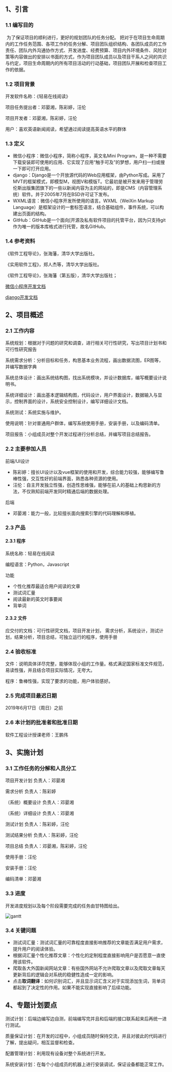 ## 1、引言

### 1.1 编写目的

​		为了保证项目的顺利进行，更好的规划团队的任务分配。 把对于在项目生命周期内的工作任务范围、各项工作的任务分解、项目团队组织结构、各团队成员的工作责任、团队内外沟通协作方式、开发进度、经费预算、项目内外环境条件、风险对策等内容做出的安排以书面的方式，作为项目团队成员以及项目干系人之间的共识与约定，项目生命周期内的所有项目活动的行动基础，项目团队开展和检查项目工作的依据。



###  1.2 项目背景

开发软件名称：《轻易在线阅读》

项目任务提出者：邓晏湘，陈彩婷，汪伦

项目开发者：邓晏湘，陈彩婷，汪伦

用户：喜欢英语新闻阅读，希望通过阅读提高英语水平的群体



### 1.3  定义

* 微信小程序：微信小程序，简称小程序，英文名Mini Program，是一种不需要下载安装即可使用的应用、它实现了应用“触手可及”的梦想，用户扫一扫或搜一下即可打开应用。
* django：Django是一个开放源代码的Web应用框架，由Python写成。采用了MVT的框架模式，即模型M，视图V和模版T。它最初是被开发来用于管理劳伦斯出版集团旗下的一些以新闻内容为主的网站的，即是CMS（内容管理系统）软件。并于2005年7月在BSD许可证下发布。
* WXML语言：微信小程序开发所使用的语言。WXML（WeiXin Markup Language）是框架设计的一套标签语言，结合基础组件，事件系统，可以构建出页面的结构。
* GitHub：GitHub是一个面向[开源及私有软件项目的托管平台，因为只支持git 作为唯一的版本库格式进行托管，故名GitHub。



### 1.4 参考资料

《软件工程导论》，张海藩，清华大学出版社。

《实用软件工程》，郑人杰等，清华大学出版社。

《软件工程导论》，张海藩（第五版），清华大学出版社；

[微信小程序开发文档](https://developers.weixin.qq.com/miniprogram/dev/framework)

[django开发文档](https://www.djangoproject.com/)



## 2、项目概述

### 2.1 工作内容

系统规划：根据对于问题的研究和调查，进行相关可行性研究，写出项目计划书和可行性研究报告

系统需求分析：分析目标和任务，构思基本业务流程，画出数据流图，ER图等，并编写数据字典

系统总体设计：画出系统结构图，找出系统模块，并设计数据库，编写概要设计说明书。

系统详细设计：画出基本逻辑结构图，代码设计，用户界面设计，数据输入与显示，控制界面的设计，系统安全控制设计，编写详细设计文档。

系统测试：系统实施与维护。

使用说明：针对普通用户群体，编写系统使用手册，安装手册，以及编码清单。

项目报告：小组成员对整个开发过程进行分析总结，并编写项目总结报告。



### 2.2 主要参加人员

前端/UI设计

* 陈彩婷：擅长UI设计以及vue框架的使用和开发，综合能力较强，能够编写鲁棒性强，交互性好的前端界面，熟悉各种资源的使用。
* 汪伦：自主开发独立性强，创造性思维强，能够在前人的基础上构思新的方法，不仅熟知前端开发同时精通后端的数据处理。



后端

* 邓晏湘：能力一般，比较擅长面向搜索引擎的代码理解和移植。



### 2.3 产品

#### 2.3.1 程序

系统名称：轻易在线阅读

编程语言：Python，Javascript

功能

* 个性化推荐最适合用户阅读的文章
* 测试词汇量
* 阅读最新的英文时事要闻
* 背单词



#### 2.3.2 文件

应交付的文档：可行性研究文档，项目开发计划， 需求分析，系统设计，测试计划，结果分析，项目总结，可独立运行的程序，使用手册



### 2.4 验收标准

文件：说明具体详尽完整，能够体现小组的工作量。格式满足国家标准文件规范，易读性强，并且结合项目实际情况，无夸大。

程序：鲁棒性强，实现了要求的功能，用户体验感好。



### 2.5 完成项目最迟日期

2019年6月17日（周日）之前



### 2.6 本计划的批准者和批准日期

软件工程设计授课老师：王鹏伟



## 3、实施计划

### 3.1 工作任务的分解和人员分工

项目开发计划 负责人：邓晏湘

需求分析 负责人：陈彩婷

（系统）概要设计 负责人：邓晏湘

（系统）详细设计 负责人：邓晏湘

测试计划 负责人：陈彩婷，汪伦

测试结果分析 负责人：陈彩婷，汪伦

项目总结  负责人：邓晏湘，陈彩婷，汪伦

使用手册：汪伦

安装手册：汪伦

编码清单：邓晏湘



### 3.3 进度

开发进度规划以及每个阶段需要完成的任务由甘特图给出。



![gantt](C:\Users\Administrator\gantt.png)



### 3.4 关键问题

* 测试词汇量：测试词汇量的可靠程度直接影响推荐的文章能否满足用户需求，提升用户的阅读体验。
* 根据词汇量个性化推荐文章：个性化的定制程度直接影响用户是否愿意一直使用该软件。
* 爬取各大外国新闻网站文章：有些国外网站不允许爬取文章以及爬取文章每天更新背后的逻辑会对系统的稳健性造成一定的影响。
* 点击**取词翻译**：如何识别词汇，并且显示词汇含义对于实现添加生词，背单词都起到了决定性的作用。如果不能实现直接影响了后续功能。



## 4、专题计划要点

测试计划：后端边编写边自测，前端编写完并且和后端的接口联系起来后再统一进行测试。

质量保证计划：在开发的过程中，小组成员随时保持交流，并且对彼此的代码进行了解，提出疑问，相互监督和检查。

配置管理计划：利用现有设备对整个系统进行开发。

系统安装计划：在每个小组成员的机器上进行安装调试，保证设备都能正常工作。



